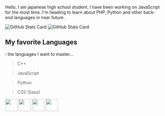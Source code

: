 Hello, I am japanese high school student. I have been working on JavaScript for the most time. I'm heading to learn about PHP, Python and other back-end languages in near future.

![GitHub Stats Card](https://github-readme-stats.vercel.app/api?username=iwashun22&show_icons=true&theme=dark&count_private=true)
![GitHub Stats Card](https://github-readme-stats.vercel.app/api/top-langs/?username=iwashun22&count_private=true&theme=dark)

## My favorite Languages
: the languages I want to master...
> C++

> JavaScript

> Python

> CSS (Sass)

<div display="flex" flex-wrap="no-wrap">
 <img width="40px" height="40px" src="https://upload.wikimedia.org/wikipedia/commons/thumb/1/18/ISO_C%2B%2B_Logo.svg/1822px-ISO_C%2B%2B_Logo.svg.png"/>
 
 <img width="40px" heigth="40px" src="https://encrypted-tbn0.gstatic.com/images?q=tbn:ANd9GcTVXB1PEDGFNE5QUkYJaySJcgnXiP9hZdZZfgiI1arB1GrzxswvRO2sNUfVg478oFoSQVs&usqp=CAU">
 
 <img width="40px" height="40px" src="https://cdn3.iconfinder.com/data/icons/logos-and-brands-adobe/512/267_Python-512.png"/>
 
 <img width="40px" height="40px" src="https://cdn3.iconfinder.com/data/icons/logos-and-brands-adobe/512/288_Sass-512.png"/> 
<div/>
 
